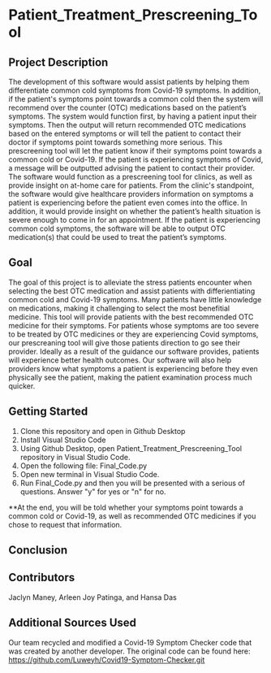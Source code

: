 # Patient_Treatment_Prescreening_Tool

## Project Description
The development of this software would assist patients by helping them differentiate common cold symptoms from Covid-19 symptoms. In addition, if the patient's symptoms point towards a common cold then the system will recommend over the counter (OTC) medications based on the patient’s symptoms. The system would function first, by having a patient input their symptoms. Then the output will return recommended OTC medications based on the entered symptoms or will tell the patient to contact their doctor if symptoms point towards something more serious. This prescreening tool will let the patient know if their symptoms point towards a common cold or Covid-19. If the patient is experiencing symptoms of Covid, a message will be outputted advising the patient to contact their provider. The software would function as a prescreening tool for clinics, as well as provide insight on at-home care for patients. From the clinic's standpoint, the software would give healthcare providers information on symptoms a patient is experiencing before the patient even comes into the office. In addition, it would provide insight on whether the patient’s health situation is severe enough to come in for an appointment. If the patient is experiencing common cold symptoms, the software will be able to output OTC medication(s) that could be used to treat the patient’s symptoms. 

## Goal
The goal of this project is to alleviate the stress patients encounter when selecting the best OTC medication and assist patients with differientiating common cold and Covid-19 symptoms. Many patients have little knowledge on medications, making it challenging to select the most benefitial medicine. This tool will provide patients with the best recommended OTC medicine for their symptoms. For patients whose symptoms are too severe to be treated by OTC medicines or they are experiencing Covid symptoms, our prescreaning tool will give those patients direction to go see their provider. Ideally as a result of the guidance our software provides, patients will experience better health outcomes. Our software will also help providers know what symptoms a patient is experiencing before they even physically see the patient, making the patient examination process much quicker. 

## Getting Started
1. Clone this repository and open in Github Desktop
2. Install Visual Studio Code
3. Using Github Desktop, open Patient_Treatment_Prescreening_Tool repository in Visual Studio Code. 
4. Open the following file: Final_Code.py
5. Open new terminal in Visual Studio Code.
6. Run Final_Code.py and then you will be presented with a serious of questions. Answer "y" for yes or "n" for no. 

**At the end, you will be told whether your symptoms point towards a common cold or Covid-19, as well as recommended OTC medicines if you chose to request that information.

## Conclusion

## Contributors
Jaclyn Maney, Arleen Joy Patinga, and Hansa Das

## Additional Sources Used
Our team recycled and modified a Covid-19 Symptom Checker code that was created by another developer. The original code can be found here:
https://github.com/Luweyh/Covid19-Symptom-Checker.git
